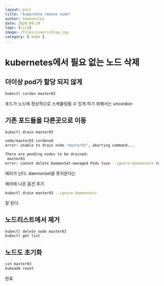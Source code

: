```yaml
---
layout: post
title: "kubernete remove node"
author: teamsmiley
date: 2020-09-29
tags: [cicd]
image: /files/covers/blog.jpg
category: { kube }
---
```


# kubernetes에서 필요 없는 노드 삭제

## 더이상 pod가 할당 되지 않게

```bash
kubectl cordon master03
```

포드가 노드에 정상적으로 스케쥴링될 수 있게 하기 위해서는 uncordon

## 기존 포드들을 다른곳으로 이동

```bash
kubectl drain master03

node/master03 cordoned
error: unable to drain node "master03", aborting command...

There are pending nodes to be drained:
 master03
error: cannot delete DaemonSet-managed Pods (use --ignore-daemonsets to ignore): kube-system/kube-proxy-v7jz8, kube-system/weave-net-f52sc, metallb-system/speaker-gzq42
```

에러가 난다. daemonset을 못지운다는

에러에 나온 옵션 추가

```bash
kubectl drain master03 --ignore-daemonsets
```

잘 된다.

## 노드리스트에서 제거

```bash
kubectl delete node master03
kubectl get list
```

## 노드도 초기화

```bash
ssh master03
kubeadm reset
```

완료
